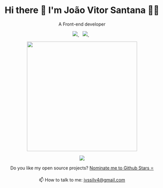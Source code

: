 <h1 align='center'>
  Hi there 👋 I'm João Vitor Santana 👨‍💻
</h1>

<p align='center'>
  A Front-end developer
</p>



<p align='center'>
  
  <a href="https://www.linkedin.com/in/jo%C3%A3o-vitor-244b5322a/">
    <img src="https://img.shields.io/badge/linkedin-%230077B5.svg?&style=for-the-badge&logo=linkedin&logoColor=white" />
  </a>&nbsp;&nbsp;
  <a href="https://www.instagram.com/jv.santzz/">
    <img src="https://img.shields.io/badge/instagram-%23E4405F.svg?&style=for-the-badge&logo=instagram&logoColor=white" />        
  </a>&nbsp;&nbsp;
  
</p>

<p align='center'>
  <a href="#"><img src="https://github-readme-stats.vercel.app/api?username=jvs-dev" width="350"></a>
</p>

<p align='center'>
  <img src="https://img.shields.io/badge/windows-%230078D6.svg?&style=for-the-badge&logo=windows&logoColor=white" />
</p>

<p align='center'>
  Do you like my open source projects? <a href='https://stars.github.com/nominate/'>Nominate me to Github Stars ⭐</a>
</p>

<!-- <details align='center'>
  <summary>:zap: My workspace specs</summary>
</details>-->

<p align='center'>
  📫 How to talk to me: <a href='mailto:jvssilv4@gmail.com'>jvssilv4@gmail.com</a>
</p>

  

